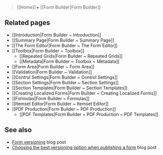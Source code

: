 > [[Home]] ▸ [[Form Builder|Form Builder]]

## Related pages

- [[Introduction|Form Builder ~ Introduction]]
- [[Summary Page|Form Builder ~ Summary Page]]
- [[The Form Editor|Form Builder ~ The Form Editor]]
- [[Toolbox|Form Builder ~ Toolbox]]
    - [[Repeated Grids|Form Builder ~ Repeated Grids]]
    - [[Metadata|Form Builder ~ Toolbox ~ Metadata]]
- [[Form Area|Form Builder ~ Form Area]]
- [[Validation|Form Builder ~ Validation]]
- [[Control Settings|Form Builder ~ Control Settings]]
- [[Section Settings|Form Builder ~ Section Settings]]
- [[Section Templates|Form Builder ~ Section Templates]]
- [[Creating Localized Forms|Form Builder ~ Creating Localized Forms]]
- [[Formulas|Form Builder ~ Formulas]]
- [[Itemset Editor|Form Builder ~ Itemset Editor]]
- [[PDF Production|Form Builder ~ PDF Production]]
    - [[PDF Templates|Form Builder ~ PDF Production ~ PDF Templates]]

## See also

- [Form versioning](http://blog.orbeon.com/2014/02/form-versioning.html) blog post
- [Choosing the best versioning option when publishing a form](http://blog.orbeon.com/2015/01/choosing-best-versioning-option-when.html) blog post